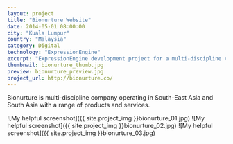 ```yaml
---
layout: project
title: "Bionurture Website"
date: 2014-05-01 08:00:00
city: "Kuala Lumpur"
country: "Malaysia"
category: Digital
technology: "ExpressionEngine"
excerpt: "ExpressionEngine development project for a multi-discipline company operating in South-East Asia"
thumbnail: bionurture_thumb.jpg
preview: bionurture_preview.jpg
project_url: http://bionurture.co/
---
```


Bionurture is multi-discipline company operating in South-East Asia and South Asia with a range of products and services.

![My helpful screenshot]({{ site.project_img }}bionurture_01.jpg)
![My helpful screenshot]({{ site.project_img }}bionurture_02.jpg)
![My helpful screenshot]({{ site.project_img }}bionurture_03.jpg)
